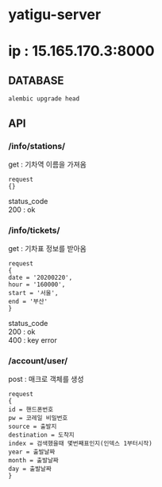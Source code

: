 # yatigu-server
# ip : 15.165.170.3:8000  

## DATABASE
```
alembic upgrade head
```
## API
### /info/stations/
get : 기차역 이름을 가져옴  

```
request
{}
```
status_code  
200 : ok  

### /info/tickets/
get : 기차표 정보를 받아옴
```
request
{
date = '20200220',
hour = '160000',
start = '서울',
end = '부산'
}
```
status_code  
200 : ok  
400 : key error


### /account/user/
post : 매크로 객체를 생성
```
request
{
id = 핸드폰번호
pw = 코레일 비밀번호
source = 출발지
destination = 도착지
index = 검색했을때 몇번째표인지(인덱스 1부터시작)
year = 출발날짜
month = 출발날짜
day = 출발날짜
}
```